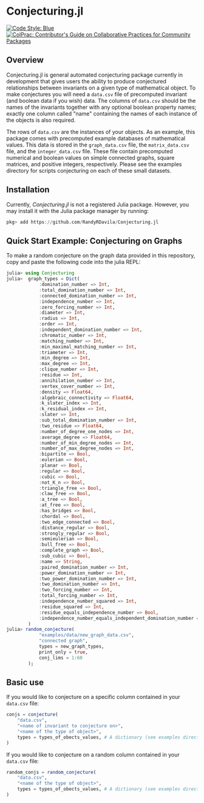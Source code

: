 # Conjecturing.jl


[![Code Style: Blue](https://img.shields.io/badge/code%20style-blue-4495d1.svg)](https://github.com/invenia/BlueStyle)
[![ColPrac: Contributor's Guide on Collaborative Practices for Community Packages](https://img.shields.io/badge/ColPrac-Contributor's%20Guide-blueviolet)](https://github.com/SciML/ColPrac)
<!-- [![PkgEval](https://JuliaCI.github.io/NanosoldierReports/pkgeval_badges/G/GraphInvariants.svg)](https://JuliaCI.github.io/NanosoldierReports/pkgeval_badges/report.html) -->

## Overview
Conjecturing.jl is general automated conjecturing package currently in development that gives users the ability to produce conjectured relationships between invariants on a given type of mathematical object. To make conjectures you will need a ```data.csv``` file of precomputed invariant (and boolean data if you wish) data. The columns of ```data.csv``` should be the names of the invariants together with any optional boolean property names; exactly one column called "name" containing the names of each instance of the objects is also required.

The rows of ```data.csv``` are the instances of your objects. As an example, this package comes with precomputed example databases of mathematical values. This data is stored in the ```graph_data.csv``` file, the ```matrix_data.csv``` file, and the ```integer_data.csv``` file. These file contain precomputed numerical and boolean values on simple connected graphs, square matrices, and positive integers, respectively. Please see the examples directory for scripts conjecturing on each of these small datasets.


## Installation
Currently, *Conjecturing.jl* is not a registered Julia package. However, you may install it with the Julia package manager by running:

```Julia
pkg> add https://github.com/RandyRDavila/Conjecturing.jl

```

## Quick Start Example: Conjecturing on Graphs
To make a random conjecture on the graph data provided in this repository, copy and paste the following code into the julia REPL:
```julia
julia> using Conjecturing
julia>  graph_types = Dict(
            :domination_number => Int,
            :total_domination_number => Int,
            :connected_domination_number => Int,
            :independence_number => Int,
            :zero_forcing_number => Int,
            :diameter => Int,
            :radius => Int,
            :order => Int,
            :independent_domination_number => Int,
            :chromatic_number => Int,
            :matching_number => Int,
            :min_maximal_matching_number => Int,
            :triameter => Int,
            :min_degree => Int,
            :max_degree => Int,
            :clique_number => Int,
            :residue => Int,
            :annihilation_number => Int,
            :vertex_cover_number => Int,
            :density => Float64,
            :algebraic_connectivity => Float64,
            :k_slater_index => Int,
            :k_residual_index => Int,
            :slater => Int,
            :sub_total_domination_number => Int,
            :two_residue => Float64,
            :number_of_degree_one_nodes => Int,
            :average_degree => Float64,
            :number_of_min_degree_nodes => Int,
            :number_of_max_degree_nodes => Int,
            :bipartite => Bool,
            :eulerian => Bool,
            :planar => Bool,
            :regular => Bool,
            :cubic => Bool,
            :not_K_n => Bool,
            :triangle_free => Bool,
            :claw_free => Bool,
            :a_tree => Bool,
            :at_free => Bool,
            :has_bridges => Bool,
            :chordal => Bool,
            :two_edge_connected => Bool,
            :distance_regular => Bool,
            :strongly_regular => Bool,
            :semieulerian => Bool,
            :bull_free => Bool,
            :complete_graph => Bool,
            :sub_cubic => Bool,
            :name => String,
            :paired_domination_number => Int,
            :power_domination_number => Int,
            :two_power_domination_number => Int,
            :two_domination_number => Int,
            :two_forcing_number => Int,
            :total_forcing_number => Int,
            :independence_number_squared => Int,
            :residue_squared => Int,
            :residue_equals_independence_number => Bool,
            :independence_number_equals_independent_domination_number =>Bool,
        )
julia> random_conjecture(
            "examples/data/new_graph_data.csv",
            "connected graph",
            types = new_graph_types,
            print_only = true,
            conj_lims = 1:60
        );
```

## Basic use

If you would like to conjecture on a specific column contained in your ```data.csv``` file:

```Julia
conjs = conjecture(
    "data.csv",
    "<name of invariant to conjecture on>",
    "<name of the type of object>",
    types = types_of_obects_values, # A dictionary (see examples directory)
)

```

If you would like to conjecture on a random column contained in your ```data.csv``` file:

```Julia
random_conjs = random_conjecture(
    "data.csv",
    "<name of the type of object>",
    types = types_of_obects_values, # A dictionary (see examples directory)
)
```


